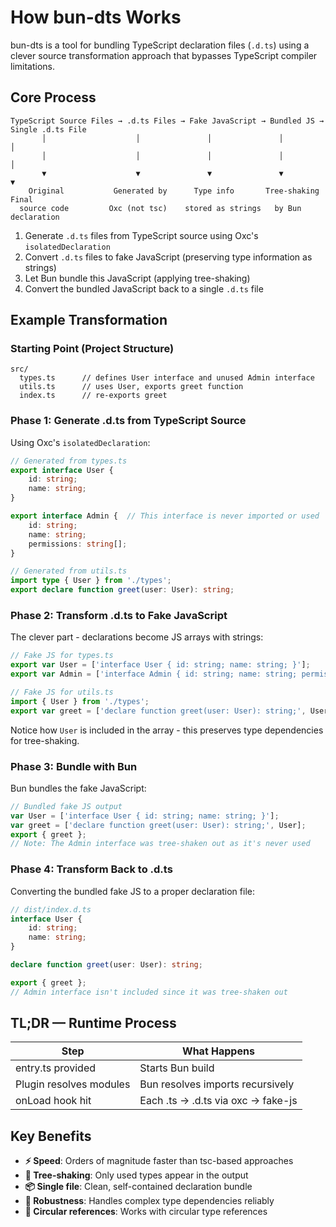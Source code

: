# How bun-dts Works

bun-dts is a tool for bundling TypeScript declaration files (`.d.ts`) using a clever source transformation approach that bypasses TypeScript compiler limitations.

## Core Process

```
TypeScript Source Files → .d.ts Files → Fake JavaScript → Bundled JS → Single .d.ts File
       │                    │               │               │              │
       │                    │               │               │              │
       ▼                    ▼               ▼               ▼              ▼
    Original           Generated by      Type info       Tree-shaking    Final
  source code         Oxc (not tsc)    stored as strings   by Bun      declaration
```

1. Generate `.d.ts` files from TypeScript source using Oxc's `isolatedDeclaration`
2. Convert `.d.ts` files to fake JavaScript (preserving type information as strings)
3. Let Bun bundle this JavaScript (applying tree-shaking)
4. Convert the bundled JavaScript back to a single `.d.ts` file

## Example Transformation

### Starting Point (Project Structure)

```
src/
  types.ts      // defines User interface and unused Admin interface
  utils.ts      // uses User, exports greet function
  index.ts      // re-exports greet
```

### Phase 1: Generate .d.ts from TypeScript Source

Using Oxc's `isolatedDeclaration`:

```ts
// Generated from types.ts
export interface User {
	id: string;
	name: string;
}

export interface Admin {  // This interface is never imported or used
	id: string;
	name: string;
	permissions: string[];
}

// Generated from utils.ts
import type { User } from './types';
export declare function greet(user: User): string;
```

### Phase 2: Transform .d.ts to Fake JavaScript

The clever part - declarations become JS arrays with strings:

```js
// Fake JS for types.ts
export var User = ['interface User { id: string; name: string; }'];
export var Admin = ['interface Admin { id: string; name: string; permissions: string[]; }'];

// Fake JS for utils.ts
import { User } from './types';
export var greet = ['declare function greet(user: User): string;', User];
```

Notice how `User` is included in the array - this preserves type dependencies for tree-shaking.

### Phase 3: Bundle with Bun

Bun bundles the fake JavaScript:

```js
// Bundled fake JS output
var User = ['interface User { id: string; name: string; }'];
var greet = ['declare function greet(user: User): string;', User];
export { greet };
// Note: The Admin interface was tree-shaken out as it's never used
```

### Phase 4: Transform Back to .d.ts

Converting the bundled fake JS to a proper declaration file:

```ts
// dist/index.d.ts
interface User {
	id: string;
	name: string;
}

declare function greet(user: User): string;

export { greet };
// Admin interface isn't included since it was tree-shaken out
```

## TL;DR — Runtime Process

| Step                    | What Happens                       |
| ----------------------- | ---------------------------------- |
| entry.ts provided       | Starts Bun build                   |
| Plugin resolves modules | Bun resolves imports recursively   |
| onLoad hook hit         | Each .ts → .d.ts via oxc → fake-js |

## Key Benefits

- **⚡ Speed**: Orders of magnitude faster than tsc-based approaches
- **🌳 Tree-shaking**: Only used types appear in the output
- **📦 Single file**: Clean, self-contained declaration bundle
- **💪 Robustness**: Handles complex type dependencies reliably
- **🔄 Circular references**: Works with circular type references

